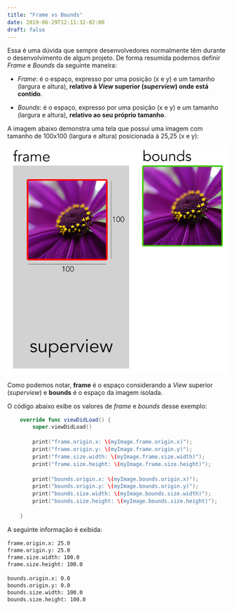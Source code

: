 ```yaml
---
title: "Frame vs Bounds"
date: 2019-06-29T12:11:32-02:00
draft: false
---
```


Essa é uma dúvida que sempre desenvolvedores normalmente têm durante o desenvolvimento de algum projeto. De forma resumida podemos definir *Frame* e *Bounds* da seguinte maneira:

- *Frame*: é o espaço, expresso por uma posição (x e y) e um tamanho (largura e altura), **relativo à *View* superior (*superview*) onde está contido**.

- *Bounds*: é o espaço, expresso por uma posição (x e y) e um tamanho (largura e altura), **relativo ao seu próprio tamanho**.

A imagem abaixo demonstra uma tela que possui uma imagem com tamanho de 100x100 (largura e altura) posicionada à 25,25 (x e y):

![Frame vs Bounds](../assets/frame-vs-bounds/frame-vs-bounds.png)

Como podemos notar, **frame** é o espaço considerando a *View* superior (*superview*) e **bounds** é o espaço da imagem isolada.

O código abaixo exibe os valores de *frame* e *bounds* desse exemplo:

```swift
    override func viewDidLoad() {
        super.viewDidLoad()
        
        print("frame.origin.x: \(myImage.frame.origin.x)");
        print("frame.origin.y: \(myImage.frame.origin.y)");
        print("frame.size.width: \(myImage.frame.size.width)");
        print("frame.size.height: \(myImage.frame.size.height)");

        print("bounds.origin.x: \(myImage.bounds.origin.x)");
        print("bounds.origin.y: \(myImage.bounds.origin.y)");
        print("bounds.size.width: \(myImage.bounds.size.width)");
        print("bounds.size.height: \(myImage.bounds.size.height)");
        
    }
```

A seguinte informação é exibida:

```
frame.origin.x: 25.0
frame.origin.y: 25.0
frame.size.width: 100.0
frame.size.height: 100.0

bounds.origin.x: 0.0
bounds.origin.y: 0.0
bounds.size.width: 100.0
bounds.size.height: 100.0
```